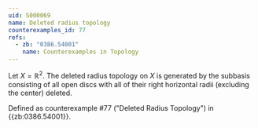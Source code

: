 ```yaml
---
uid: S000069
name: Deleted radius topology
counterexamples_id: 77
refs:
  - zb: "0386.54001" 
    name: Counterexamples in Topology
---
```

Let $X = \mathbb{R}^2$. The deleted radius topology on $X$ is generated by the subbasis consisting of all open discs with all of their right horizontal radii (excluding the center) deleted.

Defined as counterexample #77 ("Deleted Radius Topology")
in {{zb:0386.54001}}.
